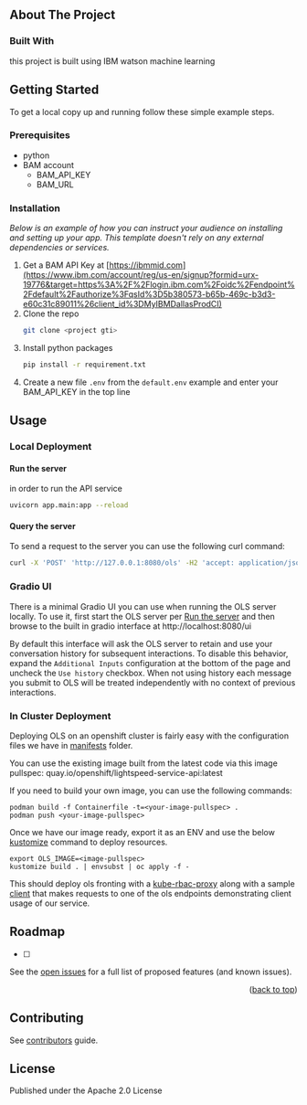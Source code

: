 
<!-- PROJECT LOGO -->



<!-- ABOUT THE PROJECT -->
## About The Project




### Built With
this project is built using IBM watson machine learning 



<!-- GETTING STARTED -->
## Getting Started

To get a local copy up and running follow these simple example steps.

### Prerequisites


* python 
* BAM account 
    - BAM_API_KEY
    - BAM_URL

### Installation

_Below is an example of how you can instruct your audience on installing and setting up your app. This template doesn't rely on any external dependencies or services._

1. Get a BAM API Key at [https://ibmmid.com](https://www.ibm.com/account/reg/us-en/signup?formid=urx-19776&target=https%3A%2F%2Flogin.ibm.com%2Foidc%2Fendpoint%2Fdefault%2Fauthorize%3FqsId%3D5b380573-b65b-469c-b3d3-e60c31c89011%26client_id%3DMyIBMDallasProdCI)
2. Clone the repo
   ```sh
   git clone <project gti>
   ```
3. Install python packages
   ```sh
   pip install -r requirement.txt
   ```
4. Create a new file `.env` from the `default.env` example and enter your BAM_API_KEY in the top line

<!-- USAGE EXAMPLES -->
## Usage

### Local Deployment

#### Run the server
in order to run the API service  
```sh
uvicorn app.main:app --reload
```

#### Query the server

To send a request to the server you can use the following curl command:
```sh
curl -X 'POST' 'http://127.0.0.1:8080/ols' -H2 'accept: application/json' -H 'Content-Type: application/json' -d '{"query": "write a deployment yaml for the mongodb image"}'
```

### Gradio UI

There is a minimal Gradio UI you can use when running the OLS server locally.  To use it, first start the OLS server per [Run the server](#run-the-server) and then browse to the built in gradio interface at http://localhost:8080/ui

By default this interface will ask the OLS server to retain and use your conversation history for subsequent interactions.  To disable this behavior, expand the `Additional Inputs` configuration at the bottom of the page and uncheck the `Use history` checkbox.  When not using history each message you submit to OLS will be treated independently with no context of previous interactions.

### In Cluster Deployment
Deploying OLS on an openshift cluster is fairly easy with the configuration files we have in [manifests](./manifests) folder.

You can use the existing image built from the latest code via this image pullspec: quay.io/openshift/lightspeed-service-api:latest

If you need to build your own image, you can use the following commands:

```
podman build -f Containerfile -t=<your-image-pullspec> .
podman push <your-image-pullspec>
```

Once we have our image ready, export it as an ENV and use the below [kustomize](https://kustomize.io/) command to deploy resources.
```
export OLS_IMAGE=<image-pullspec>
kustomize build . | envsubst | oc apply -f -
``` 
This should deploy ols fronting with a [kube-rbac-proxy](https://github.com/brancz/kube-rbac-proxy) along with a sample [client](./config/ols-client-test.yaml) that makes requests to one of the ols endpoints demonstrating client usage of our service.

<!-- ROADMAP -->
## Roadmap

- [ ] 


See the [open issues](https://github.com/othneildrew/Best-README-Template/issues) for a full list of proposed features (and known issues).

<p align="right">(<a href="#readme-top">back to top</a>)</p>



<!-- CONTRIBUTING -->
## Contributing

See [contributors](CONTRIBUTING.md) guide.


<!-- LICENSE -->
## License
Published under the Apache 2.0 License